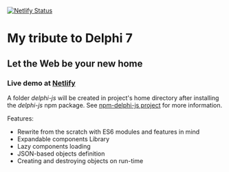 [![Netlify Status](https://api.netlify.com/api/v1/badges/d0bf46cb-86e1-4fcf-998d-577b43cfd1df/deploy-status)](https://app.netlify.com/sites/delphi-js/deploys)

# My tribute to Delphi 7
## Let the Web be your new home 

### Live demo at [Netlify](https://delphi-js.netlify.com/)

A folder *delphi-js* will be created in project's home directory after installing the *delphi-js* npm package. 
See [npm-delphi-js project](https://github.com/goodhousekeeper/npm-delphi-js) for more information. 

Features:
* Rewrite from the scratch with ES6 modules and features in mind
* Expandable components Library
* Lazy components loading
* JSON-based objects definition
* Creating and destroying objects on run-time
